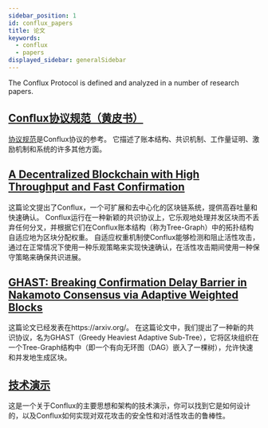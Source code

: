 ```yaml
---
sidebar_position: 1
id: conflux_papers
title: 论文
keywords:
  - conflux
  - papers
displayed_sidebar: generalSidebar
---
```


The Conflux Protocol is defined and analyzed in a number of research papers.

## [Conﬂux协议规范（黄皮书）](https://www.confluxnetwork.org/files/Conflux_Protocol_Specification.pdf)
[协议规范](https://www.confluxnetwork.org/files/Conflux_Protocol_Specification.pdf)是Conflux协议的参考。 它描述了账本结构、共识机制、工作量证明、激励机制和系统的许多其他方面。

## [A Decentralized Blockchain with High Throughput and Fast Confirmation](https://www.usenix.org/conference/atc20/presentation/li-chenxing)
这篇论文提出了Conflux，一个可扩展和去中心化的区块链系统，提供高吞吐量和快速确认。 Conflux运行在一种新颖的共识协议上，它乐观地处理并发区块而不丢弃任何分叉，并根据它们在Conflux账本结构（称为Tree-Graph）中的拓扑结构自适应地为区块分配权重。 自适应权重机制使Conflux能够检测和阻止活性攻击，通过在正常情况下使用一种乐观策略来实现快速确认，在活性攻击期间使用一种保守策略来确保共识进展。

## [GHAST: Breaking Confirmation Delay Barrier in Nakamoto Consensus via Adaptive Weighted Blocks](https://arxiv.org/abs/2006.01072)
这篇论文已经发表在https://arxiv.org/。 在这篇论文中，我们提出了一种新的共识协议，名为GHAST（Greedy Heaviest Adaptive Sub-Tree），它将区块组织在一个Tree-Graph结构中（即一个有向无环图（DAG）嵌入了一棵树），允许快速和并发地生成区块。

## [技术演示](https://confluxnetwork.org/files/Conflux_Technical_Presentation_20200309.pdf)
这是一个关于Conflux的主要思想和架构的技术演示，你可以找到它是如何设计的，以及Conflux如何实现对双花攻击的安全性和对活性攻击的鲁棒性。
